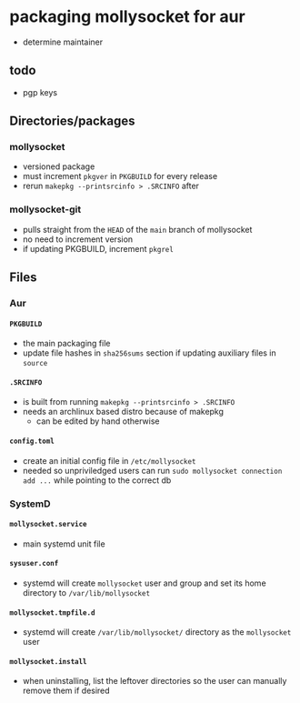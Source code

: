 # packaging mollysocket for aur
- determine maintainer

## todo
- pgp keys

## Directories/packages
### mollysocket
- versioned package
- must increment `pkgver` in `PKGBUILD` for every release
- rerun `makepkg --printsrcinfo > .SRCINFO` after

### mollysocket-git
- pulls straight from the `HEAD` of the `main` branch of mollysocket
- no need to increment version
- if updating PKGBUILD, increment `pkgrel`

## Files
### Aur
#### `PKGBUILD`
- the main packaging file
- update file hashes in `sha256sums` section if updating auxiliary files in `source`

#### `.SRCINFO`
- is built from running `makepkg --printsrcinfo > .SRCINFO`
- needs an archlinux based distro because of makepkg
	- can be edited by hand otherwise

#### `config.toml`
- create an initial config file in `/etc/mollysocket`
- needed so unpriviledged users can run `sudo mollysocket connection add ...` while pointing to the correct db

### SystemD
#### `mollysocket.service`
- main systemd unit file

#### `sysuser.conf`
- systemd will create `mollysocket` user and group and set its home directory to `/var/lib/mollysocket`

#### `mollysocket.tmpfile.d`
- systemd will create `/var/lib/mollysocket/` directory as the `mollysocket` user

#### `mollysocket.install`
- when uninstalling, list the leftover directories so the user can manually remove them if desired